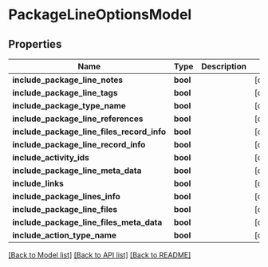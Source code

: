# PackageLineOptionsModel

## Properties
Name | Type | Description | Notes
------------ | ------------- | ------------- | -------------
**include_package_line_notes** | **bool** |  | [optional] 
**include_package_line_tags** | **bool** |  | [optional] 
**include_package_type_name** | **bool** |  | [optional] 
**include_package_line_references** | **bool** |  | [optional] 
**include_package_line_files_record_info** | **bool** |  | [optional] 
**include_package_line_record_info** | **bool** |  | [optional] 
**include_activity_ids** | **bool** |  | [optional] 
**include_package_line_meta_data** | **bool** |  | [optional] 
**include_links** | **bool** |  | [optional] 
**include_package_lines_info** | **bool** |  | [optional] 
**include_package_line_files** | **bool** |  | [optional] 
**include_package_line_files_meta_data** | **bool** |  | [optional] 
**include_action_type_name** | **bool** |  | [optional] 

[[Back to Model list]](../README.md#documentation-for-models) [[Back to API list]](../README.md#documentation-for-api-endpoints) [[Back to README]](../README.md)


